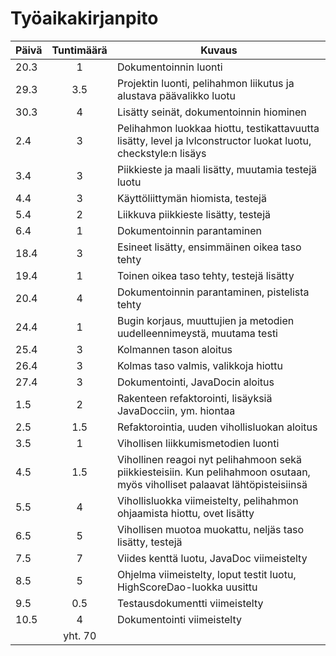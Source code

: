 # Työaikakirjanpito
| Päivä | Tuntimäärä | Kuvaus |
|-------|:----------:|--------|
| 20.3  | 1          | Dokumentoinnin luonti |
| 29.3  | 3.5        | Projektin luonti, pelihahmon liikutus ja alustava päävalikko luotu |
| 30.3  | 4          | Lisätty seinät, dokumentoinnin hiominen |
| 2.4   | 3          | Pelihahmon luokkaa hiottu, testikattavuutta lisätty, level ja lvlconstructor luokat luotu, checkstyle:n lisäys |
| 3.4   | 3          | Piikkieste ja maali lisätty, muutamia testejä luotu |
| 4.4   | 3          | Käyttöliittymän hiomista, testejä |
| 5.4   | 2          | Liikkuva piikkieste lisätty, testejä |
| 6.4   | 1          | Dokumentoinnin parantaminen |
| 18.4  | 3          | Esineet lisätty, ensimmäinen oikea taso tehty |
| 19.4  | 1          | Toinen oikea taso tehty, testejä lisätty |
| 20.4  | 4          | Dokumentoinnin parantaminen, pistelista tehty |
| 24.4  | 1          | Bugin korjaus, muuttujien ja metodien uudelleennimeystä, muutama testi |
| 25.4  | 3          | Kolmannen tason aloitus |
| 26.4  | 3          | Kolmas taso valmis, valikkoja hiottu |
| 27.4  | 3          | Dokumentointi, JavaDocin aloitus     |
| 1.5   | 2          | Rakenteen refaktorointi, lisäyksiä JavaDocciin, ym. hiontaa |
| 2.5   | 1.5        | Refaktorointia, uuden vihollisluokan aloitus |
| 3.5   | 1          | Vihollisen liikkumismetodien luonti |
| 4.5   | 1.5        | Vihollinen reagoi nyt pelihahmoon sekä piikkiesteisiin. Kun pelihahmoon osutaan, myös viholliset palaavat lähtöpisteisiinsä |
| 5.5   | 4          | Vihollisluokka viimeistelty, pelihahmon ohjaamista hiottu, ovet lisätty |
| 6.5   | 5          | Vihollisen muotoa muokattu, neljäs taso lisätty, testejä |
| 7.5   | 7          | Viides kenttä luotu, JavaDoc viimeistelty |
| 8.5   | 5          | Ohjelma viimeistelty, loput testit luotu, HighScoreDao-luokka uusittu |
| 9.5   | 0.5        | Testausdokumentti viimeistelty |
| 10.5  | 4          | Dokumentointi viimeistelty |
| | yht. 70 |

